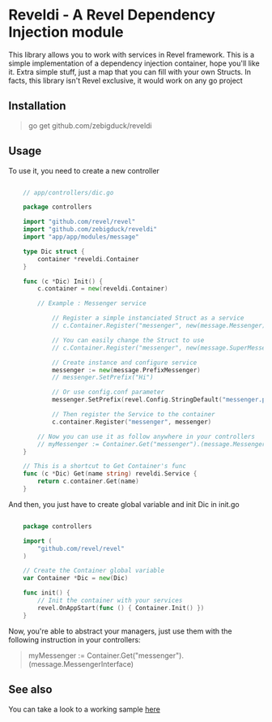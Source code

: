 # Reveldi - A Revel Dependency Injection module

This library allows you to work with services in Revel framework. This is a simple implementation of a dependency injection container, hope you'll like it.
Extra simple stuff, just a map that you can fill with your own Structs.
In facts, this library isn't Revel exclusive, it would work on any go project

## Installation

> go get github.com/zebigduck/reveldi

## Usage

To use it, you need to create a new controller

```go

    // app/controllers/dic.go

    package controllers

    import "github.com/revel/revel"
    import "github.com/zebigduck/reveldi"
    import "app/app/modules/message"

    type Dic struct {
        container *reveldi.Container
    }

    func (c *Dic) Init() {
        c.container = new(reveldi.Container)

        // Example : Messenger service

            // Register a simple instanciated Struct as a service
            // c.Container.Register("messenger", new(message.Messenger)) // Hi Jérémy!

            // You can easily change the Struct to use
            // c.Container.Register("messenger", new(message.SuperMessenger)) // super Hi Jérémy!

            // Create instance and configure service
            messenger := new(message.PrefixMessenger)
            // messenger.SetPrefix("Hi")

            // Or use config.conf parameter
            messenger.SetPrefix(revel.Config.StringDefault("messenger.prefix", "Hey"))

            // Then register the Service to the container
            c.container.Register("messenger", messenger)

        // Now you can use it as follow anywhere in your controllers
        // myMessenger := Container.Get("messenger").(message.MessengerInterface)
    }

    // This is a shortcut to Get Container's func
    func (c *Dic) Get(name string) reveldi.Service {
        return c.container.Get(name)
    }

```

And then, you just have to create global variable and init Dic in init.go

```go

    package controllers

    import (
        "github.com/revel/revel"
    )

    // Create the Container global variable
    var Container *Dic = new(Dic)

    func init() {
        // Init the container with your services
        revel.OnAppStart(func () { Container.Init() })
    }

```

Now, you're able to abstract your managers, just use them with the following instruction in your controllers:

> myMessenger := Container.Get("messenger").(message.MessengerInterface)

## See also

You can take a look to a working sample [here](https://github.com/ZeBigDuck/reveldi-sample)